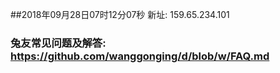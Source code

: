 ##2018年09月28日07时12分07秒 新址: 159.65.234.101
### 兔友常见问题及解答: https://github.com/wanggonging/d/blob/w/FAQ.md
